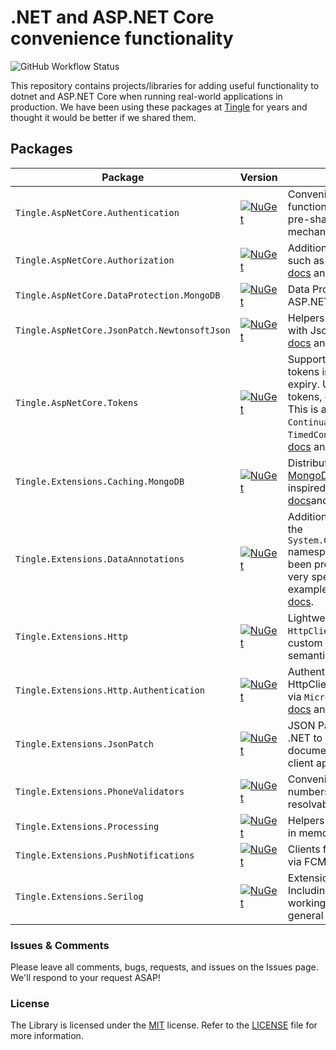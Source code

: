 # .NET and ASP.NET Core convenience functionality

![GitHub Workflow Status](https://img.shields.io/github/actions/workflow/status/tinglesoftware/dotnet-extensions/release.yml?branch=main&style=flat-square)

This repository contains projects/libraries for adding useful functionality to dotnet and ASP.NET Core when running real-world applications in production. We have been using these packages at [Tingle](https://tingle.software) for years and thought it would be better if we shared them.

## Packages

|Package|Version|Description|
|--|--|--|
|`Tingle.AspNetCore.Authentication`|[![NuGet](https://img.shields.io/nuget/v/Tingle.AspNetCore.Authentication.svg)](https://www.nuget.org/packages/Tingle.AspNetCore.Authentication/)|Convenience authentication functionality such as pass through and pre-shared key authentication mechanisms. See [docs](./src/Tingle.AspNetCore.Authentication/README.md) and [sample](./samples/AuthenticationSample)|
|`Tingle.AspNetCore.Authorization`|[![NuGet](https://img.shields.io/nuget/v/Tingle.AspNetCore.Authorization.svg)](https://www.nuget.org/packages/Tingle.AspNetCore.Authorization/)|Additional authorization functionality such as handlers and requirements. See [docs](./src/Tingle.AspNetCore.Authorization/README.md) and [sample](./samples/AuthorizationSample)|
|`Tingle.AspNetCore.DataProtection.MongoDB`|[![NuGet](https://img.shields.io/nuget/v/Tingle.AspNetCore.DataProtection.MongoDB.svg)](https://www.nuget.org/packages/Tingle.AspNetCore.DataProtection.MongoDB/)|Data Protection store in [MongoDB](https://mongodb.com) for ASP.NET Core. See [docs](./src/Tingle.AspNetCore.DataProtection.MongoDB/README.md) and [sample](./samples/DataProtectionMongoDBSample).|
|`Tingle.AspNetCore.JsonPatch.NewtonsoftJson`|[![NuGet](https://img.shields.io/nuget/v/Tingle.AspNetCore.JsonPatch.NewtonsoftJson.svg)](https://www.nuget.org/packages/Tingle.AspNetCore.JsonPatch.NewtonsoftJson/)|Helpers for validation when working with JsonPatch in ASP.NET Core. See [docs](./src/Tingle.AspNetCore.JsonPatch.NewtonsoftJson/README.md) and [blog](https://medium.com/swlh/immutable-properties-with-json-patch-in-aspnet-core-25185f493ea8).|
|`Tingle.AspNetCore.Tokens`|[![NuGet](https://img.shields.io/nuget/v/Tingle.AspNetCore.Tokens.svg)](https://www.nuget.org/packages/Tingle.AspNetCore.Tokens/)|Support for generation of continuation tokens in ASP.NET Core with optional expiry. Useful for pagination, user invite tokens, expiring operation tokens, etc. This is availed through the `ContinuationToken<T>` and `TimedContinuationToken<T>` types. See [docs](./src/Tingle.AspNetCore.Tokens/README.md) and [sample](./samples/TokensSample).|
|`Tingle.Extensions.Caching.MongoDB`|[![NuGet](https://img.shields.io/nuget/v/Tingle.Extensions.Caching.MongoDB.svg)](https://www.nuget.org/packages/Tingle.Extensions.Caching.MongoDB/)|Distributed caching implemented with [MongoDB](https://mongodb.com) on top of `IDistributedCache`, inspired by [CosmosCache](https://github.com/Azure/Microsoft.Extensions.Caching.Cosmos). See [docs](./src/Tingle.Extensions.Caching.MongoDB/README.md)and [sample](./samples/AspNetCoreSessionState)|
|`Tingle.Extensions.DataAnnotations`|[![NuGet](https://img.shields.io/nuget/v/Tingle.Extensions.DataAnnotations.svg)](https://www.nuget.org/packages/Tingle.Extensions.DataAnnotations/)|Additional data validation attributes in the `System.ComponentModel.DataAnnotations` namespace. Some of this should have been present in the framework but are very specific to some use cases. For example `FiveStarRatingAttribute`. See [docs](./src/Tingle.Extensions.DataAnnotations/README.md).|
|`Tingle.Extensions.Http`|[![NuGet](https://img.shields.io/nuget/v/Tingle.Extensions.Http.svg)](https://www.nuget.org/packages/Tingle.Extensions.Http/)|Lightweight abstraction around `HttpClient` which can be used to build custom client with response wrapping semantics. See [docs](./src/Tingle.Extensions.Http/README.md).|
|`Tingle.Extensions.Http.Authentication`|[![NuGet](https://img.shields.io/nuget/v/Tingle.Extensions.Http.Authentication.svg)](https://www.nuget.org/packages/Tingle.Extensions.Http.Authentication/)|Authentication providers for use with HttpClient and includes support for DI via `Microsoft.Extensions.Http`. See [docs](./src/Tingle.Extensions.Http.Authentication/README.md) and [sample](./samples/HttpAuthenticationSample).|
|`Tingle.Extensions.JsonPatch`|[![NuGet](https://img.shields.io/nuget/v/Tingle.Extensions.JsonPatch.svg)](https://www.nuget.org/packages/Tingle.Extensions.JsonPatch/)|JSON Patch (RFC 6902) support for .NET to easily generate JSON Patch documents using `System.Text.Json` for client applications. See [docs](./src/Tingle.Extensions.JsonPatch/README.md).|
|`Tingle.Extensions.PhoneValidators`|[![NuGet](https://img.shields.io/nuget/v/Tingle.Extensions.PhoneValidators.svg)](https://www.nuget.org/packages/Tingle.Extensions.PhoneValidators/)|Convenience for validation of phone numbers either via attributes or resolvable services. See [docs](./src/Tingle.Extensions.PhoneValidators/README.md).|
|`Tingle.Extensions.Processing`|[![NuGet](https://img.shields.io/nuget/v/Tingle.Extensions.Processing.svg)](https://www.nuget.org/packages/Tingle.Extensions.Processing/)|Helpers for making processing of bulk in memory tasks. See [docs](./src/Tingle.Extensions.Processing/README.md).|
|`Tingle.Extensions.PushNotifications`|[![NuGet](https://img.shields.io/nuget/v/Tingle.Extensions.PushNotifications.svg)](https://www.nuget.org/packages/Tingle.Extensions.PushNotifications/)|Clients for sending push notifications via FCM, APNS etc. See [docs](./src/Tingle.Extensions.PushNotifications/README.md).|
|`Tingle.Extensions.Serilog`|[![NuGet](https://img.shields.io/nuget/v/Tingle.Extensions.Serilog.svg)](https://www.nuget.org/packages/Tingle.Extensions.Serilog/)|Extensions for working with [Serilog](https://serilog.net/). Including easier registration when working with different host setups, and general basics. See [docs](./src/Tingle.Extensions.Serilog/README.md) and [sample](./samples/SerilogSample).|

### Issues &amp; Comments

Please leave all comments, bugs, requests, and issues on the Issues page. We'll respond to your request ASAP!

### License

The Library is licensed under the [MIT](http://www.opensource.org/licenses/mit-license.php "Read more about the MIT license form") license. Refer to the [LICENSE](./LICENSE) file for more information.
